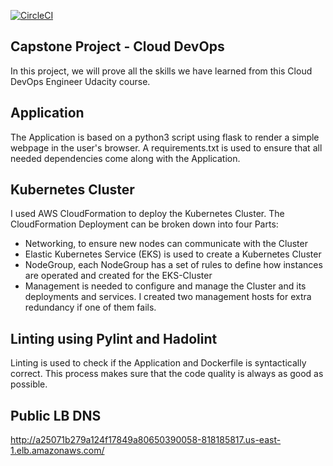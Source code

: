 [![CircleCI](https://dl.circleci.com/status-badge/img/gh/itjosephchung/udacity-cloud-devops-engineer-capstone/tree/main.svg?style=svg)](https://dl.circleci.com/status-badge/redirect/gh/itjosephchung/udacity-cloud-devops-engineer-capstone/tree/main)

## Capstone Project - Cloud DevOps
In this project, we will prove all the skills we have learned from this Cloud DevOps Engineer Udacity course.

## Application
The Application is based on a python3 script using flask to render a simple webpage in the user's browser. A requirements.txt is used to ensure that all needed dependencies come along with the Application.

## Kubernetes Cluster
I used AWS CloudFormation to deploy the Kubernetes Cluster. The CloudFormation Deployment can be broken down into four Parts:

* Networking, to ensure new nodes can communicate with the Cluster
* Elastic Kubernetes Service (EKS) is used to create a Kubernetes Cluster
* NodeGroup, each NodeGroup has a set of rules to define how instances are operated and created for the EKS-Cluster
* Management is needed to configure and manage the Cluster and its deployments and services. I created two management hosts for extra redundancy if one of them fails.

## Linting using Pylint and Hadolint
Linting is used to check if the Application and Dockerfile is syntactically correct. This process makes sure that the code quality is always as good as possible.

## Public LB DNS
http://a25071b279a124f17849a80650390058-818185817.us-east-1.elb.amazonaws.com/
